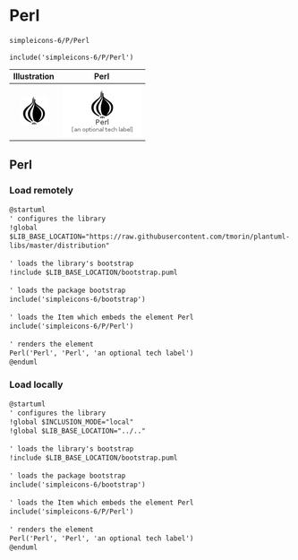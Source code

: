 # Perl


```text
simpleicons-6/P/Perl
```

```text
include('simpleicons-6/P/Perl')
```



| Illustration | Perl |
| :---: | :---: |
| ![illustration for Illustration](../../simpleicons-6/P/Perl.png) | ![illustration for Perl](../../simpleicons-6/P/Perl.Local.png) |




## Perl

### Load remotely
```plantuml
@startuml
' configures the library
!global $LIB_BASE_LOCATION="https://raw.githubusercontent.com/tmorin/plantuml-libs/master/distribution"

' loads the library's bootstrap
!include $LIB_BASE_LOCATION/bootstrap.puml

' loads the package bootstrap
include('simpleicons-6/bootstrap')

' loads the Item which embeds the element Perl
include('simpleicons-6/P/Perl')

' renders the element
Perl('Perl', 'Perl', 'an optional tech label')
@enduml
```

### Load locally
```plantuml
@startuml
' configures the library
!global $INCLUSION_MODE="local"
!global $LIB_BASE_LOCATION="../.."

' loads the library's bootstrap
!include $LIB_BASE_LOCATION/bootstrap.puml

' loads the package bootstrap
include('simpleicons-6/bootstrap')

' loads the Item which embeds the element Perl
include('simpleicons-6/P/Perl')

' renders the element
Perl('Perl', 'Perl', 'an optional tech label')
@enduml
```

